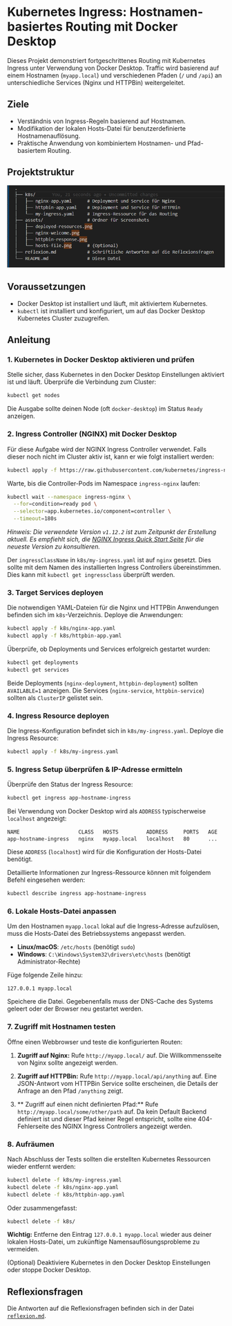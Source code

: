 
# Kubernetes Ingress: Hostnamen-basiertes Routing mit Docker Desktop

Dieses Projekt demonstriert fortgeschrittenes Routing mit Kubernetes Ingress unter Verwendung von Docker Desktop. Traffic wird basierend auf einem Hostnamen (`myapp.local`) und verschiedenen Pfaden (`/` und `/api`) an unterschiedliche Services (Nginx und HTTPBin) weitergeleitet.

## Ziele

*   Verständnis von Ingress-Regeln basierend auf Hostnamen.
*   Modifikation der lokalen Hosts-Datei für benutzerdefinierte Hostnamenauflösung.
*   Praktische Anwendung von kombiniertem Hostnamen- und Pfad-basiertem Routing.

## Projektstruktur

![alt text](image.png)

## Voraussetzungen

*   Docker Desktop ist installiert und läuft, mit aktiviertem Kubernetes.
*   `kubectl` ist installiert und konfiguriert, um auf das Docker Desktop Kubernetes Cluster zuzugreifen.

## Anleitung

### 1. Kubernetes in Docker Desktop aktivieren und prüfen

Stelle sicher, dass Kubernetes in den Docker Desktop Einstellungen aktiviert ist und läuft.
Überprüfe die Verbindung zum Cluster:
```bash
kubectl get nodes
```
Die Ausgabe sollte deinen Node (oft `docker-desktop`) im Status `Ready` anzeigen.

### 2. Ingress Controller (NGINX) mit Docker Desktop

Für diese Aufgabe wird der NGINX Ingress Controller verwendet. Falls dieser noch nicht im Cluster aktiv ist, kann er wie folgt installiert werden:
```bash
kubectl apply -f https://raw.githubusercontent.com/kubernetes/ingress-nginx/controller-v1.10.1/deploy/static/provider/cloud/deploy.yaml
```
Warte, bis die Controller-Pods im Namespace `ingress-nginx` laufen:
```bash
kubectl wait --namespace ingress-nginx \
  --for=condition=ready pod \
  --selector=app.kubernetes.io/component=controller \
  --timeout=180s
```
*Hinweis: Die verwendete Version `v1.12.2` ist zum Zeitpunkt der Erstellung aktuell. Es empfiehlt sich, die [NGINX Ingress Quick Start Seite](https://kubernetes.github.io/ingress-nginx/deploy/#quick-start) für die neueste Version zu konsultieren.*

Der `ingressClassName` in `k8s/my-ingress.yaml` ist auf `nginx` gesetzt. Dies sollte mit dem Namen des installierten Ingress Controllers übereinstimmen. Dies kann mit `kubectl get ingressclass` überprüft werden.

### 3. Target Services deployen

Die notwendigen YAML-Dateien für die Nginx und HTTPBin Anwendungen befinden sich im `k8s`-Verzeichnis.
Deploye die Anwendungen:
```bash
kubectl apply -f k8s/nginx-app.yaml
kubectl apply -f k8s/httpbin-app.yaml
```

Überprüfe, ob Deployments und Services erfolgreich gestartet wurden:
```bash
kubectl get deployments
kubectl get services
```
Beide Deployments (`nginx-deployment`, `httpbin-deployment`) sollten `AVAILABLE=1` anzeigen. Die Services (`nginx-service`, `httpbin-service`) sollten als `ClusterIP` gelistet sein.

### 4. Ingress Resource deployen

Die Ingress-Konfiguration befindet sich in `k8s/my-ingress.yaml`.
Deploye die Ingress Resource:
```bash
kubectl apply -f k8s/my-ingress.yaml
```

### 5. Ingress Setup überprüfen & IP-Adresse ermitteln

Überprüfe den Status der Ingress Resource:
```bash
kubectl get ingress app-hostname-ingress
```
Bei Verwendung von Docker Desktop wird als `ADDRESS` typischerweise `localhost` angezeigt:
```
NAME                   CLASS   HOSTS         ADDRESS     PORTS   AGE
app-hostname-ingress   nginx   myapp.local   localhost   80      ...
```
Diese `ADDRESS` (`localhost`) wird für die Konfiguration der Hosts-Datei benötigt.

Detaillierte Informationen zur Ingress-Ressource können mit folgendem Befehl eingesehen werden:
```bash
kubectl describe ingress app-hostname-ingress
```


### 6. Lokale Hosts-Datei anpassen

Um den Hostnamen `myapp.local` lokal auf die Ingress-Adresse aufzulösen, muss die Hosts-Datei des Betriebssystems angepasst werden.

*   **Linux/macOS**: `/etc/hosts` (benötigt `sudo`)
*   **Windows**: `C:\Windows\System32\drivers\etc\hosts` (benötigt Administrator-Rechte)

Füge folgende Zeile hinzu:
```
127.0.0.1 myapp.local
```
Speichere die Datei. Gegebenenfalls muss der DNS-Cache des Systems geleert oder der Browser neu gestartet werden.



### 7. Zugriff mit Hostnamen testen

Öffne einen Webbrowser und teste die konfigurierten Routen:

1.  **Zugriff auf Nginx:** Rufe `http://myapp.local/` auf.
    Die Willkommensseite von Nginx sollte angezeigt werden.

  

2.  **Zugriff auf HTTPBin:** Rufe `http://myapp.local/api/anything` auf.
    Eine JSON-Antwort vom HTTPBin Service sollte erscheinen, die Details der Anfrage an den Pfad `/anything` zeigt.

   

3.  ** Zugriff auf einen nicht definierten Pfad:** Rufe `http://myapp.local/some/other/path` auf.
    Da kein Default Backend definiert ist und dieser Pfad keiner Regel entspricht, sollte eine 404-Fehlerseite des NGINX Ingress Controllers angezeigt werden.

### 8. Aufräumen

Nach Abschluss der Tests sollten die erstellten Kubernetes Ressourcen wieder entfernt werden:
```bash
kubectl delete -f k8s/my-ingress.yaml
kubectl delete -f k8s/nginx-app.yaml
kubectl delete -f k8s/httpbin-app.yaml
```
Oder zusammengefasst:
```bash
kubectl delete -f k8s/
```

**Wichtig:** Entferne den Eintrag `127.0.0.1 myapp.local` wieder aus deiner lokalen Hosts-Datei, um zukünftige Namensauflösungsprobleme zu vermeiden.

(Optional) Deaktiviere Kubernetes in den Docker Desktop Einstellungen oder stoppe Docker Desktop.

## Reflexionsfragen

Die Antworten auf die Reflexionsfragen befinden sich in der Datei [`reflexion.md`](reflexion.md).
```
